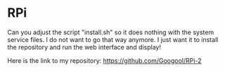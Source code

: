 # RPi
Can you adjust the script "install.sh" so it does nothing with the system service files. I do not want to go that way anymore. I just want it to install the repository and run the web interface and display!

Here is the link to my repository:
https://github.com/Googool/RPi-2
